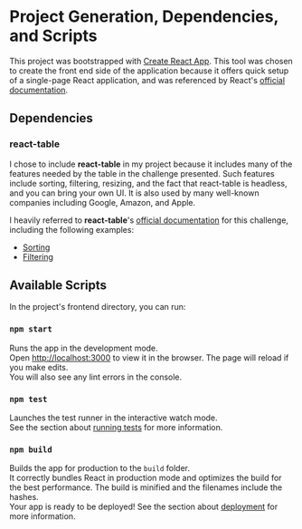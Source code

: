 
# Project Generation, Dependencies, and Scripts
This project was bootstrapped with [Create React App](https://github.com/facebook/create-react-app). This tool was chosen to create the front end side of the application because it offers quick setup of a single-page React application, and was referenced by React's [official documentation](https://reactjs.org/docs/create-a-new-react-app.html). 

## Dependencies

### react-table
I chose to include **react-table** in my project because it includes many of the features needed by the table in the challenge presented. Such features include sorting, filtering, resizing, and the fact that react-table is headless, and you can bring your own UI. It is also used by many well-known companies including Google, Amazon, and Apple.<br />

I heavily referred to **react-table**'s [official documentation](https://react-table.js.org/) for this challenge, including the following examples: 

 - [Sorting](https://react-table.js.org/examples/simple#sorting)
 - [Filtering](https://react-table.js.org/examples/simple#filtering)

## Available Scripts

In the project's frontend directory, you can run:

### `npm start`

Runs the app in the development mode.<br />
Open [http://localhost:3000](http://localhost:3000) to view it in the browser.
The page will reload if you make edits.<br />
You will also see any lint errors in the console.

### `npm test`

Launches the test runner in the interactive watch mode.<br />
See the section about [running tests](https://facebook.github.io/create-react-app/docs/running-tests) for more information.

### `npm build`

Builds the app for production to the `build` folder.<br />
It correctly bundles React in production mode and optimizes the build for the best performance.
The build is minified and the filenames include the hashes.<br />
Your app is ready to be deployed!
See the section about [deployment](https://facebook.github.io/create-react-app/docs/deployment) for more information.
